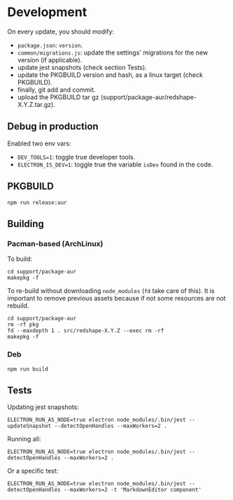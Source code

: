 # Development

On every update, you should modify:

- `package.json`: `version`.
- `common/migrations.js`: update the settings' migrations for the new version (if applicable).
- update jest snapshots (check section Tests).
- update the PKGBUILD version and hash, as a linux target (check PKGBUILD).
- finally, git add and commit.
- upload the PKGBUILD tar gz (support/package-aur/redshape-X.Y.Z.tar.gz).

## Debug in production

Enabled two env vars:
- `DEV_TOOLS=1`: toggle true developer tools.
- `ELECTRON_IS_DEV=1`: toggle true the variable `isDev` found in the code.

## PKGBUILD

```
npm run release:aur
```

## Building

### Pacman-based (ArchLinux)

To build:

```
cd support/package-aur
makepkg -f
```

To re-build without downloading `node_modules` (`fd` take care of this). It is important to remove
previous assets because if not some resources are not rebuild.

```
cd support/package-aur
rm -rf pkg 
fd --maxdepth 1 . src/redshape-X.Y.Z --exec rm -rf 
makepkg -f
```

### Deb

```
npm run build
```

## Tests

Updating jest snapshots:

```
ELECTRON_RUN_AS_NODE=true electron node_modules/.bin/jest --updateSnapshot --detectOpenHandles --maxWorkers=2 .
```

Running all:

```
ELECTRON_RUN_AS_NODE=true electron node_modules/.bin/jest --detectOpenHandles --maxWorkers=2 .
```

Or a specific test:

```
ELECTRON_RUN_AS_NODE=true electron node_modules/.bin/jest --detectOpenHandles --maxWorkers=2 -t 'MarkdownEditor component'
```
